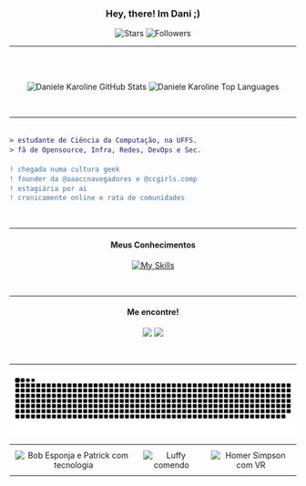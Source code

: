 <div align="center">
<h3>Hey, there! Im Dani ;)</h3> 
<img alt="Stars" src="https://img.shields.io/github/stars/DanieleKaroline">
<img alt="Followers" src="https://img.shields.io/github/followers/DanieleKaroline?style=social">     
</div>

<hr><br><br>

<div align="center">

<p align="center">
  <img height="160em" src="https://github-readme-stats.vercel.app/api?username=DanieleKaroline&show_icons=true&theme=radical" alt="Daniele Karoline GitHub Stats"/>
  <img height="160em" src="https://github-readme-stats.vercel.app/api/top-langs/?username=DanieleKaroline&layout=compact&langs_count=7&theme=tokyonight" alt="Daniele Karoline  Top Languages"/>
</p>
          
</div>

<br><hr>

```diff

> estudante de Ciência da Computação, na UFFS.
> fã de Opensource, Infra, Redes, DevOps e Sec.

! chegada numa cultura geek
! founder da @aaaccnavegadores e @ccgirls.comp
! estagiária por ai
! cronicamente online e rata de comunidades

```
         
</div><br><hr>



<div align="center">
<h4>Meus Conhecimentos</h4>
          
[![My Skills](https://skillicons.dev/icons?i=js,html,css,c,cpp,linux,windows,mysql,php,py)](https://skillicons.dev)


</div>

</div><br><hr>

<h4 align="center"> Me encontre!</h4>
<div align="center">
<a href = "mailto:carvalho.danielekr@gmail.com"><img src="https://img.shields.io/badge/Gmail-D14836?style=for-the-badge&logo=gmail&logoColor=white" target="_blank"></a>
<a href="[https://www.linkedin.com/in/seu-usuário-linkedln-aqui](https://www.linkedin.com/in/danielekarolinec/)" target="_blank"><img src="https://img.shields.io/badge/-LinkedIn-%230077B5?style=for-the-badge&logo=linkedin&logoColor=white" target="_blank"></a>   
</div>

<br><hr>

<div align="center"> 
          
![](https://github.com/Platane/snk/raw/output/github-contribution-grid-snake.svg)

</div>

<div align="center">
  <table>
    <tr>
      <td align="center" style="padding: 10px;">
        <img src="https://media.giphy.com/media/CTX0ivSQbI78A/giphy.gif" width="280px" alt="Bob Esponja e Patrick com tecnologia"/>
        <br />
      </td>
      <td align="center" style="padding: 10px;">
        <img src="https://media3.giphy.com/media/v1.Y2lkPTc5MGI3NjExN21uZjFwdWR0a3I2aG8xZ2JhcTluYmJkdWsxb2Ntdzd0eGwwOHBiaCZlcD12MV9pbnRlcm5hbF9naWZfYnlfaWQmY3Q9Zw/iixdMr6cSURW/giphy.gif" width="280px" alt="Luffy comendo"/>
        <br />
      </td>
      <td align="center" style="padding: 10px;">
        <img src="https://media.giphy.com/media/xT5LMXA2FClO5yvy80/giphy.gif" width="280px" alt="Homer Simpson com VR"/>
        <br />
      </td>
    </tr>
  </table>
</div>

<br><br>

